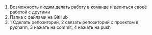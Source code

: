 1. Возможность людям делать работу в команде и делиться своеё работой с другими
2. Папка с файлами на GitHub
3. 1 Сделать репозиторий, 2 связать репозиторий с проектом в pycharm, 3 нажать на commit, 4 нажать на push